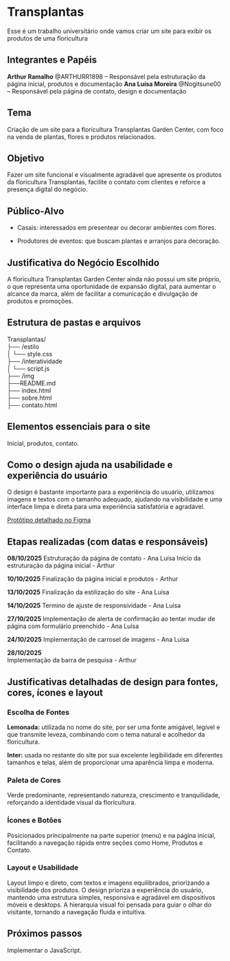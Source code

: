 # Transplantas
Esse é um trabalho universitário onde vamos criar um site para exibir os produtos de uma floricultura

## Integrantes e Papéis
**Arthur Ramalho** @ARTHURR1898 – Responsável pela estruturação da página inicial, produtos e documentação
**Ana Luísa Moreira** @Nogitsune00 – Responsável pela página de contato, design e documentação

## Tema
Criação de um site para a floricultura Transplantas Garden Center, com foco na venda de plantas, flores e produtos relacionados.

## Objetivo
Fazer um site funcional e visualmente agradável que apresente os produtos da floricultura Transplantas, facilite o contato com clientes e reforce a presença digital do negócio.

## Público-Alvo
- Casais: interessados em presentear ou decorar ambientes com flores.

- Produtores de eventos: que buscam plantas e arranjos para decoração.


## Justificativa do Negócio Escolhido
A floricultura Transplantas Garden Center ainda não possui um site próprio, o que representa uma oportunidade de expansão digital, para aumentar o alcance da marca, além de facilitar a comunicação e divulgação de produtos e promoções.

## Estrutura de pastas e arquivos
Transplantas/  
├── /estilo  
│   └── style.css  
├── /interatividade  
│   └── script.js  
├── /img  
├──README.md  
├── index.html                
├── sobre.html             
├── contato.html            

## Elementos essenciais para o site
Inicial, produtos, contato.

## Como o design ajuda na usabilidade e experiência do usuário
O design é bastante importante para a  experiência do usuário,  utilizamos imagens e textos com o tamanho adequado, ajudando na visibilidade e  uma interface limpa e direta para uma experiência satisfatória e agradável.

[Protótipo detalhado no Figma](https://www.figma.com/design/MTeJ6MqGfnK5ulyaLB1oE6/Transplantas?node-id=0-1&t=prtKcw9bp3SQoPoF-1 )

## Etapas realizadas (com datas e responsáveis)
**08/10/2025**
Estruturação da página de contato - Ana Luísa
Início da estruturação da página inicial - Arthur

**10/10/2025**
Finalização da página inicial e produtos - Arthur

**13/10/2025**
Finalização da estilização do site - Ana Luísa

**14/10/2025**
Termino de ajuste de responsividade - Ana Luísa

**27/10/2025**
Implementação de alerta de confirmação ao tentar mudar de página com formulário preenchido - Ana Luísa

**24/10/2025**
Implementação de carrosel de imagens - Ana Luísa

**28/10/2025**  
Implementação da barra de pesquisa - Arthur  

## Justificativas detalhadas de design para fontes, cores, ícones e layout
### Escolha de Fontes
**Lemonada:** utilizada no nome do site, por ser uma fonte amigável, legível e que transmite leveza, combinando com o tema natural e acolhedor da floricultura.

**Inter:** usada no restante do site por sua excelente legibilidade em diferentes tamanhos e telas, além de proporcionar uma aparência limpa e moderna.

### Paleta de Cores
Verde predominante, representando natureza, crescimento e tranquilidade, reforçando a identidade visual da floricultura.

### Ícones e Botões
Posicionados principalmente na parte superior (menu) e na página inicial, facilitando a navegação rápida entre seções como Home, Produtos e Contato.

### Layout e Usabilidade
Layout limpo e direto, com textos e imagens equilibrados, priorizando a visibilidade dos produtos.
O design prioriza a experiência do usuário, mantendo uma estrutura simples, responsiva e agradável em dispositivos móveis e desktops.
A hierarquia visual foi pensada para guiar o olhar do visitante, tornando a navegação fluida e intuitiva.

## Próximos passos
Implementar o JavaScript.